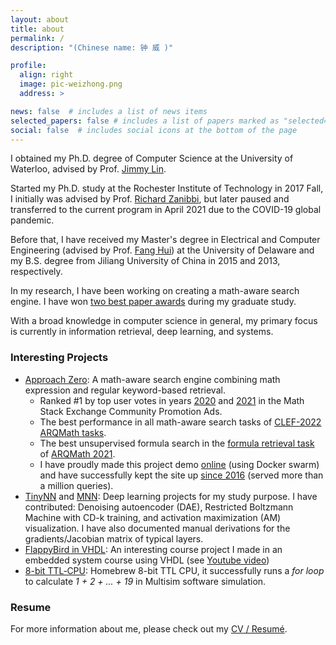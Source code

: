 ```yaml
---
layout: about
title: about
permalink: /
description: "(Chinese name: 钟 威 )"

profile:
  align: right
  image: pic-weizhong.png
  address: >

news: false  # includes a list of news items
selected_papers: false # includes a list of papers marked as "selected={true}"
social: false  # includes social icons at the bottom of the page
---
```

I obtained my Ph.D. degree of Computer Science at the University of Waterloo, advised by Prof. [Jimmy Lin](https://cs.uwaterloo.ca/~jimmylin/index.html).

Started my Ph.D. study at the Rochester Institute of Technology in 2017 Fall, I initially was advised by Prof. [Richard Zanibbi](https://www.cs.rit.edu/~rlaz/), but later paused and transferred to the current program in April 2021 due to the COVID-19 global pandemic.

Before that, I have received my Master's degree in Electrical and Computer Engineering (advised by Prof. [Fang Hui](https://www.eecis.udel.edu/~hfang/)) at the University of Delaware and my B.S. degree from Jiliang University of China in 2015 and 2013, respectively.

In my research, I have been working on creating a math-aware search engine. I have won [two best paper awards](/publications/) during my graduate study.

With a broad knowledge in computer science in general, my primary focus is currently in information retrieval, deep learning, and systems.

### Interesting Projects
* [Approach Zero](https://github.com/approach0): A math-aware search engine combining math expression and regular keyword-based retrieval.
	* Ranked #1 by top user votes in years [2020](https://math.meta.stackexchange.com/questions/31296/community-promotion-ads-2020/31299#31299) and [2021](https://math.meta.stackexchange.com/questions/33720/community-ads-for-2021) in the Math Stack Exchange Community Promotion Ads.
    * The best performance in all math-aware search tasks of [CLEF-2022 ARQMath tasks](https://ceur-ws.org/Vol-3180/paper-01.pdf).
	* The best unsupervised formula search in the [formula retrieval task](https://ceur-ws.org/Vol-2936/paper-01.pdf) of [ARQMath 2021](https://www.cs.rit.edu/~dprl/ARQMath/).
    * I have proudly made this project demo [online](https://approach0.xyz) (using Docker swarm) and have successfully kept the site up [since 2016](https://math.meta.stackexchange.com/questions/24978) (served more than a million queries).
* [TinyNN](https://github.com/borgwang/tinynn) and [MNN](https://github.com/w32zhong/mnn): Deep learning projects for my study purpose. I have contributed: Denoising autoencoder (DAE), Restricted Boltzmann Machine with CD-k training, and activation maximization (AM) visualization. I have also documented manual derivations for the gradients/Jacobian matrix of typical layers.
* [FlappyBird in VHDL](https://github.com/t-k-/vhdl_flappybird): An interesting course project I made in an embedded system course using VHDL (see [Youtube video](https://www.youtube.com/watch?v=Jn5G29TR8y4))
* [8-bit TTL‑CPU](https://github.com/w32zhong/my-ttl-cpu): Homebrew 8-bit TTL CPU, it successfully runs a *for loop* to calculate *1 + 2 + ... + 19* in Multisim software simulation.

### Resume
For more information about me, please check out my [CV / Resumé](assets/pdf/resume-en.pdf).
